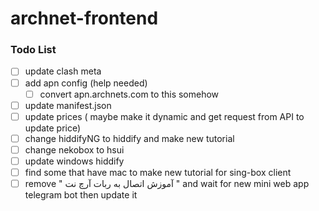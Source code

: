 # archnet-frontend

### Todo List
- [ ] update clash meta
- [ ] add apn config (help needed)
  - [ ] convert apn.archnets.com to this somehow
- [ ] update manifest.json
- [ ] update prices ( maybe make it dynamic and get request from API to update price)
- [ ] change hiddifyNG to hiddify and make new tutorial
- [ ] change nekobox to hsui
- [ ] update windows hiddify
- [ ] find some that have mac to make new tutorial for sing-box client
- [ ] remove " آموزش اتصال به ربات آرچ نت " and wait for new mini web app telegram bot then update it